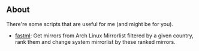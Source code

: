 ## About

There're some scripts that are useful for me (and might be for you).
* [fastml](./fastml.sh): Get mirrors from Arch Linux Mirrorlist filtered by a given country, rank them and change system mirrorlist by these ranked mirrors.
